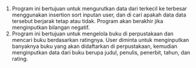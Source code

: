 1. Program ini bertujuan untuk mengurutkan data dari terkecil ke terbesar menggunakan insertion sort
   inputan user, dan di cari apakah data data tersebut berjarak tetap atau tidak.
   Program akan berakhir jika menginputkan bilangan negatif.
2. Program ini bertujuan untuk mengelola buku di perpustakaan dan mencari buku berdasarkan ratingnya.
   User diminta untuk menginputkan banyaknya buku yang akan didaftarkan di perpustakaan,
   kemudian menginputkan data dari buku berupa judul, penulis, penerbit, tahun, dan rating.
   
